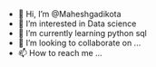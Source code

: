 - 👋 Hi, I’m @Maheshgadikota
- 👀 I’m interested in Data science
- 🌱 I’m currently learning python sql
- 💞️ I’m looking to collaborate on ...
- 📫 How to reach me ...

<!---
Maheshgadikota/Maheshgadikota is a ✨ special ✨ repository because its `README.md` (this file) appears on your GitHub profile.
You can click the Preview link to take a look at your changes.
--->
